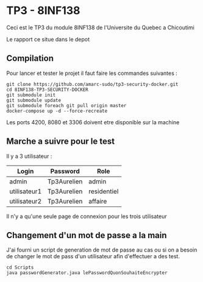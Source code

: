 # TP3 - 8INF138

Ceci est le TP3 du module 8INF138 de l'Universite du Quebec a Chicoutimi

Le rapport ce situe dans le depot


## Compilation 

Pour lancer et tester le projet il faut faire les commandes suivantes :

```
git clone https://github.com/amarc-sudo/tp3-security-docker.git
cd 8INF138-TP3-SECURITY-DOCKER
git submodule init
git submodule update
git submodule foreach git pull origin master
docker-compose up -d --force-recreate
```

Les ports 4200, 8080 et 3306 doivent etre disponible sur la machine

## Marche a suivre pour le test
Il y a 3 utilisateur :

| Login        | Password    | Role        |
|--------------|-------------|-------------|
| admin        | Tp3Aurelien | admin       |
| utilisateur1 | Tp3Aurelien | residentiel |
| utilisateur2 | Tp3Aurelien | affaire     |

Il n'y a qu'une seule page de connexion pour les trois utilisateur

## Changement d'un mot de passe a la main

J'ai fourni un script de generation de mot de passe au cas ou si on a besoin de changer le mot de pass d'un utilisateur afin d'effectuer a des test. 

```
cd Scripts
java passwordGenerator.java lePasswordQuonSouhaiteEncrypter
```
